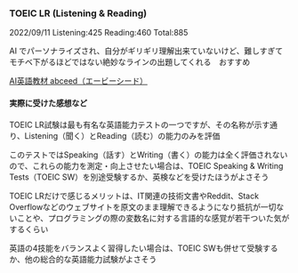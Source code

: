 ### TOEIC LR (Listening & Reading)

2022/09/11 Listening:425 Reading:460 Total:885

AI でパーソナライズされ、自分がギリギリ理解出来ていないけど、難しすぎてモチベ下がるほどではない絶妙なラインの出題してくれる　おすすめ

[AI英語教材 abceed（エービーシード）](https://www.abceed.com/)

#### 実際に受けた感想など

TOEIC LR試験は最も有名な英語能力テストの一つですが、その名称が示す通り、Listening（聞く）とReading（読む）の能力のみを評価

このテストではSpeaking（話す）とWriting（書く）の能力は全く評価されないので、これらの能力を測定・向上させたい場合は、TOEIC Speaking & Writing Tests（TOEIC SW）を別途受験するか、英検などを受けたほうがよさそう

TOEIC LRだけで感じるメリットは、IT関連の技術文書やReddit、Stack Overflowなどのウェブサイトを原文のまま理解できるようになり抵抗が一切ないことや、プログラミングの際の変数名に対する言語的な感覚が若干ついた気がするくらい

英語の4技能をバランスよく習得したい場合は、TOEIC SWも併せて受験するか、他の総合的な英語能力試験がよさそう
